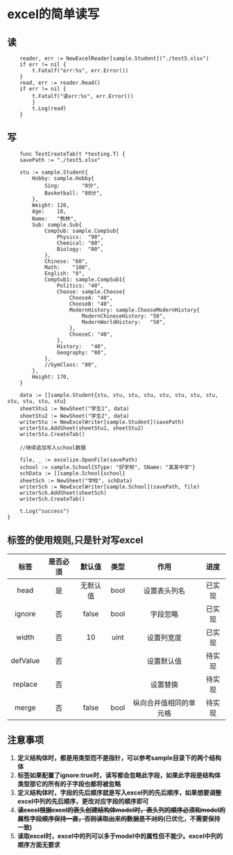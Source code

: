 # excel的简单读写
## 读
```func TestExcelReader_Read(t *testing.T) {
    reader, err := NewExcelReader[sample.Student]("./test5.xlsx")
    if err != nil {
        t.Fatalf("err:%s", err.Error())
    }
    read, err := reader.Read()
    if err != nil {
        t.Fatalf("读err:%s", err.Error())
        }
        t.Log(read)
    }
```

## 写
```
    func TestCreateTab(t *testing.T) {
	savePath := "./test5.xlsx"

	stu := sample.Student{
		Hobby: sample.Hobby{
			Sing:       "0分",
			Basketball: "80分",
		},
		Weight: 120,
		Age:    18,
		Name:   "熊林",
		Sub: sample.Sub{
			CompSub: sample.CompSub{
				Physics:  "90",
				Chemical: "80",
				Biology:  "80",
			},
			Chinese: "60",
			Math:    "100",
			English: "0",
			CompSub1: sample.CompSub1{
				Politics: "40",
				Choose: sample.Choose{
					ChooseA: "40",
					ChooseB: "40",
					ModernHistory: sample.ChooseModernHistory{
						ModernChineseHistory: "50",
						ModernWorldHistory:   "50",
					},
					ChooseC: "40",
				},
				History:   "40",
				Geography: "80",
			},
			//GymClass: "80",
		},
		Height: 170,
	}

	data := []sample.Student{stu, stu, stu, stu, stu, stu, stu, stu, stu, stu, stu, stu}
	sheetStu1 := NewSheet("学生1", data)
	sheetStu2 := NewSheet("学生2", data)
	writerStu := NewExcelWriter[sample.Student](savePath)
	writerStu.AddSheet(sheetStu1, sheetStu2)
	writerStu.CreateTab()

	//继续追加写入school数据

	file, _ := excelize.OpenFile(savePath)
	school := sample.School{SType: "好学校", SName: "某某中学"}
	schData := []sample.School{school}
	sheetSch := NewSheet("学校", schData)
	writerSch := NewExcelWriter[sample.School](savePath, file)
	writerSch.AddSheet(sheetSch)
	writerSch.CreateTab()

	t.Log("success")
}
```


## 标签的使用规则,只是针对写excel
|    标签    | 是否必须 |  默认值  |  类型  |     作用      | 进度  |
|:--------:|:----:|:-----:|:----:|:-----------:|:---:|
|   head   |  是   | 无默认值  | bool |    设置表头列名     | 已实现 |
|  ignore  |  否   | false | bool |    字段忽略     | 已实现 |
|  width   |  否   |  10   | uint |    设置列宽度    | 已实现 |
| defValue |  否   |       |      |    设置默认值    | 待实现 |
| replace  |  否   |       |      |    设置替换     | 待实现 |
|  merge   |  否   | false | bool | 纵向合并值相同的单元格 | 待实现 |


##  注意事项
1. **定义结构体时，都是用类型而不是指针，可以参考sample目录下的两个结构体**
2. **标签如果配置了ignore:true时，读写都会忽略此字段，如果此字段是结构体类型那它的所有的子字段也都将被忽略**
3. **定义结构体时，字段的先后顺序就是写入excel列的先后顺序，如果想要调整excel中列的先后顺序，更改对应字段的顺序即可**
4. **~~读excel根据excel的表头创建结构体model时，表头列的顺序必须和model的属性字段顺序保持一直，否则读取出来的数据是不对的~~(已优化，不需要保持一致)**
5. **读取excel时，excel中的列可以多于model中的属性但不能少。excel中列的顺序方面无要求**